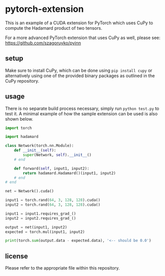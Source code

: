# pytorch-extension
This is an example of a CUDA extension for PyTorch which uses CuPy to compute the Hadamard product of two tensors.

For a more advanced PyTorch extension that uses CuPy as well, please see: https://github.com/szagoruyko/pyinn

## setup
Make sure to install CuPy, which can be done using `pip install cupy` or alternatively using one of the provided binary packages as outlined in the CuPy repository.

## usage
There is no separate build process necessary, simply run `python test.py` to test it. A minimal example of how the sample extension can be used is also shown below.

```python
import torch

import hadamard

class Network(torch.nn.Module):
	def __init__(self):
		super(Network, self).__init__()
	# end

	def forward(self, input1, input2):
		return hadamard.Hadamard()(input1, input2)
	# end
# end

net = Network().cuda()

input1 = torch.rand(64, 3, 128, 128).cuda()
input2 = torch.rand(64, 3, 128, 128).cuda()

input1 = input1.requires_grad_()
input2 = input2.requires_grad_()

output = net(input1, input2)
expected = torch.mul(input1, input2)

print(torch.sum(output.data - expected.data), '<-- should be 0.0')
```

## license
Please refer to the appropriate file within this repository.